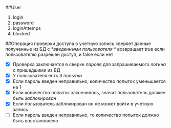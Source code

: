 ##User
1. login
1. password
1. loginAttemps
1. blocked

##Операция проверки доступа в учетную запись
сверяет данные полученные из БД с _*введенными пользователя *_
возвращает true если пользователю разрешен доступ, и false если нет

- [X] Проверка заключается в сверке _*пароля*_ для запрашиваемого _*логина*_ с пришедшими из БД
- [X] У пользователя есть 3 _*попытки*_
- [X] Если пароль введен неправильно, количество попыток уменьшается на 1
- [X] Если количество попыток закончилось, значит пользователь должен быть _*заблокирован*_
- [X] Если пользователь заблокирован он не может войти в учетную запись
- [ ] Если пароль введен неправильно, то количество попыток должно быть восстановлено